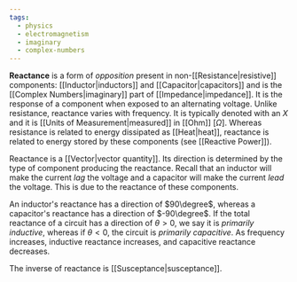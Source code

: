 ```yaml
---
tags:
  - physics
  - electromagnetism
  - imaginary
  - complex-numbers
---
```

**Reactance** is a form of *opposition* present in non-[[Resistance|resistive]] components: [[Inductor|inductors]] and [[Capacitor|capacitors]] and is the [[Complex Numbers|imaginary]] part of [[Impedance|impedance]]. It is the response of a component when exposed to an alternating voltage. Unlike resistance, reactance varies with frequency. It is typically denoted with an $X$ and it is [[Units of Measurement|measured]] in [[Ohm]] $[\Omega]$. Whereas resistance is related to energy dissipated as [[Heat|heat]], reactance is related to energy stored by these components (see [[Reactive Power]]). 

Reactance is a [[Vector|vector quantity]]. Its direction is determined by the type of component producing the reactance. Recall that an inductor will make the current *lag* the voltage and a capacitor will make the current *lead* the voltage. This is due to the reactance of these components. 

An inductor's reactance has a direction of $90\degree$, whereas a capacitor's reactance has a direction of $-90\degree$. If the total reactance of a circuit has a direction of $\theta>0$, we say it is *primarily inductive*, whereas if $\theta<0$, the circuit is *primarily capacitive*. As frequency increases, inductive reactance increases, and capacitive reactance decreases.

The inverse of reactance is [[Susceptance|susceptance]].